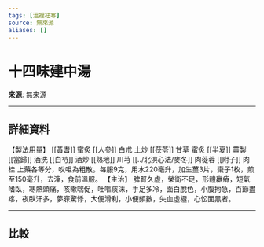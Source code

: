 ```yaml
---
tags: [溫裡袪寒]
source: 無來源
aliases: []
---
```


# 十四味建中湯

**來源**: 無來源  

---

## 詳細資料
【製法用量】 [[黃耆]] 蜜炙 [[人參]] 白朮
土炒 [[茯苓]] 甘草
蜜炙 [[半夏]] 薑製 [[當歸]] 酒洗 [[白芍]] 酒炒 [[熟地]] 川芎 [[../北溟心法/麥冬]] 肉蓯蓉 [[附子]] 肉桂
上藥各等分，㕮咀為粗散。每服9克，用水220毫升，加生薑3片，棗子1枚，煎至150毫升，去滓，食前溫服。
【主治】
脾腎久虛，榮衛不足，形體羸瘠，短氣嗜臥，寒熱頭痛，咳嗽喘促，吐嘔痰沫，手足多冷，面白脫色，小腹拘急，百節盡疼，夜臥汗多，夢寐驚悸，大便滑利，小便頻數，失血虛極，心忪面黑者。

---

## 比較

